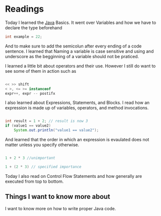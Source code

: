 # Readings

Today I learned the [Java](https://docs.oracle.com/javase/tutorial/java/nutsandbolts/index.html) Basics. It went over Variables and how we have to declare the type beforehand

```Java
int example = 22;
```

And to make sure to add the semicolun after every ending of a code sentence. I learned that Naming a variable is case sensitive and using and underscore as the begginning of a variable should not be praticed.

I learned a little bit about operators and their use. However I still do want to see some of them in action such as

```Java

<< >> shift
< >, <= >= instanceof
expr++, expr -- postifx

```

I also learned about Expressions, Statements, and Blocks. I read how an expression is made up of variables, operators, and method invocations.

```Java

int result = 1 + 2; // result is now 3
if (value1 == value2) 
    System.out.println("value1 == value2");

```

And learned that the order in which an expression is evaulated does not matter unless you specify otherwise.

```Java

1 + 2 * 3 //unimportant 

1 + (2 * 3) // specified importance

```

Today I also read on Control Flow Statements and how generally are executed from top to bottom.

## Things I want to know more about

I want to know more on how to write proper Java code.
